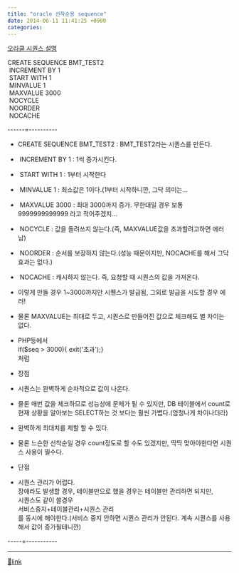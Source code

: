 ```yaml
---
title: "oracle 선착순용 sequence"
date: 2014-06-11 11:41:25 +0900
categories: 
---
```

  

[오라클 시퀀스 설명](http://docs.oracle.com/cd/B12037_01/server.101/b10759/statements_6014.htm "오라클 시퀀스 설명")  


CREATE SEQUENCE BMT_TEST2  
 INCREMENT BY 
1  
 START WITH 1  
 MINVALUE 1  
 MAXVALUE 
3000  
 NOCYCLE  
 NOORDER  
 NOCACHE

  


------=----------

- CREATE SEQUENCE BMT_TEST2 : BMT_TEST2라는 시퀀스를 만든다.
-  INCREMENT BY 1 : 1씩 증가시킨다.
-  START WITH 1 : 1부터 시작한다
-  MINVALUE 1 : 최소값은 1이다.(1부터 시작하니깐, 그닥 의미는...
-  MAXVALUE 3000 : 최대 3000까지 증가. 무한대일 경우 보통 9999999999999 라고 적어주겠지...
-  NOCYCLE : 값을 돌려쓰지 않는다.(즉, MAXVALUE값을 초과할려고하면 에러남)
-  NOORDER : 순서를 보장하지 않는다.(성능 때문이지만, NOCACHE를 해서 그닥 효과는 없다.)
-  NOCACHE : 캐시하지 않는다. 즉, 요청할 때 시퀀스의 값을 가져온다.
- 이렇게 만들 경우 1~3000까지만 시퀜스가 발급됨, 그외로 발급을 시도할 경우 에러!
- 물론 MAXVALUE는 최대로 두고, 시퀀스로 만들어진 값으로 체크해도 별 차이는 없다. 
- PHP등에서   
if($seq &gt; 3000){ exit('초과');}    
처럼

- 장점
- 시퀀스는 완벽하게 순차적으로 값이 나온다.
- 물론 매번 값을 체크하므로 성능상에 문제가 될 수 있지만, DB 테이블에서 count로 현재 상황을 알아보는 SELECT하는 것 보다는 훨씬 가볍다.(엄청나게 차이나더라)

- 완벽하게 최대치를 제할 할 수 있다.
- 물론 느슨한 선착순일 경우 count정도로 할 수도 있겠지만, 딱딱 맞아야한다면 시퀀스 사용이 필수다.


- 단점
- 시퀀스 관리가 어럽다.  
장애라도 발생할 경우, 테이블만으로 했을 경우는 테이블만 관리하면 되지만,  
시퀀스도 같이 쓸경우   
서비스중지+테이블관리+시퀀스 관리  
를 동시에 해야한다.(서비스 중지 안하면 시퀀스 관리가 안된다. 계속 시퀀스를 사용해서 값이 증가될테니깐)


-----=-----------



  ***
[🔗link](http://www.mins01.com/mh/tech/read/882)
